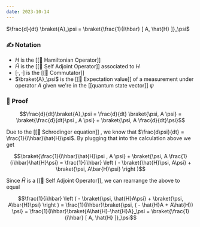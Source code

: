 ```yaml
---
date: 2023-10-14
---
```

$\frac{d}{dt} \braket{A}_\psi = \braket{\frac{1}{i\hbar} [ A, \hat{H} ]}_\psi$
### ✍️ Notation
- $H$ is the [[📘 Hamiltonian Operator]]
- $\hat{H}$ is the [[📘 Self Adjoint Operator]] associated to $H$ 
- $[ \cdot , \cdot ]$ is the [[📘 Commutator]]
- $\braket{A}_\psi$ is the [[📘 Expectation value]] of a measurement under operator $A$ given we're in the [[quantum state vector]] $\psi$ 
### 🧠 Proof
$$\frac{d}{dt}\braket{A}_\psi = \frac{d}{dt} \braket{\psi, A \psi} = \braket{\frac{d}{dt}\psi , A \psi} + \braket{\psi, A \frac{d}{dt}\psi}$$

Due to the [[📕 Schrodinger equation]] , we know that $\frac{d\psi}{dt} = \frac{1}{i\hbar}\hat{H}\psi$. By plugging that into the calculation above we get  

$$\braket{\frac{1}{i\hbar}\hat{H}\psi , A \psi} + \braket{\psi, A \frac{1}{i\hbar}\hat{H}\psi} = \frac{1}{i\hbar} \left ( - \braket{\hat{H}\psi, A\psi} + \braket{\psi, A\bar{H}\psi} \right )$$

Since $\hat{H}$ is a [[📘 Self Adjoint Operator]], we can rearrange the above to equal

$$\frac{1}{i\hbar} \left ( - \braket{\psi, \hat{H}A\psi} + \braket{\psi, A\bar{H}\psi} \right ) = \frac{1}{i\hbar}\braket{\psi, ( - \hat{H}A + A\hat{H}) \psi} = \frac{1}{i\hbar}\braket{A\hat{H}-\hat{H}A}_\psi = \braket{\frac{1}{i\hbar} [ A, \hat{H} ]}_\psi$$